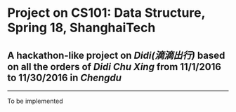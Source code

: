 # Project on CS101: Data Structure, Spring 18, ShanghaiTech  
## A hackathon-like project on *Didi(滴滴出行)* based on all the orders of *Didi Chu Xing* from 11/1/2016 to 11/30/2016 in *Chengdu*  
***  
To be implemented

